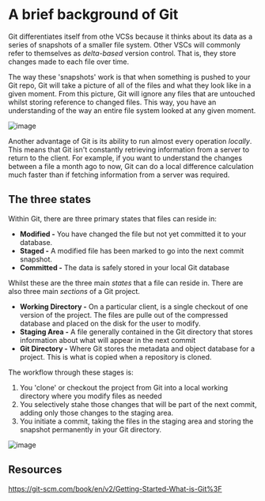 # A brief background of Git

Git differentiates itself from othe VCSs because it thinks about its data as a series of snapshots of a smaller file system. Other VSCs will commonly refer to themselves as _delta-based_ version control. That is, they store changes made to each file over time.

The way these 'snapshots' work is that when something is pushed to your Git repo, Git will take a picture of all of the files and what they look like in a given moment. From this picture, Git will ignore any files that are untouched whilst storing reference to changed files. This way, you have an understanding of the way an entire file system looked at any given moment.

![image](https://user-images.githubusercontent.com/54938676/209637368-dae80362-8aa9-4753-81fa-ba3300a4afc4.png)

Another advantage of Git is its ability to run almost every operation _locally_. This means that Git isn't constantly retrieving information from a server to return to the client. For example, if you want to understand the changes between a file a month ago to now, Git can do a local difference calculation much faster than if fetching information from a server was required.

## The three states

Within Git, there are three primary states that files can reside in:

- **Modified -** You have changed the file but not yet committed it to your database.
- **Staged -** A modified file has been marked to go into the next commit snapshot.
- **Committed -** The data is safely stored in your local Git database

Whilst these are the three main _states_ that a file can reside in. There are also three main _sections_ of a Git project.

- **Working Directory -** On a particular client, is a single checkout of one version of the project. The files are pulle out of the compressed database and placed on the disk for the user to modify.
- **Staging Area -** A file generally contained in the Git directory that stores information about what will appear in the next commit
- **Git Directory -** Where Git stores the metadata and object database for a project. This is what is copied when a repository is cloned.

The workflow through these stages is:

1. You 'clone' or checkout the project from Git into a local working directory where you modify files as needed
2. You selectively stahe those changes that will be part of the next commit, adding only those changes to the staging area.
3. You initiate a commit, taking the files in the staging area and storing the snapshot permanently in your Git directory.

![image](https://user-images.githubusercontent.com/54938676/209639136-ad0e800a-bba9-4d13-91c4-d1a6b957ddc5.png)

## Resources

https://git-scm.com/book/en/v2/Getting-Started-What-is-Git%3F
